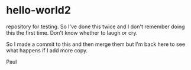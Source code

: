 # hello-world2
repository for testing.
So I've done this twice and I don't remember doing this the first time. 
Don't know whether to laugh or cry.

So I made a commit to this and then merge them but I'm back here to see what happens if I add more copy.

Paul
